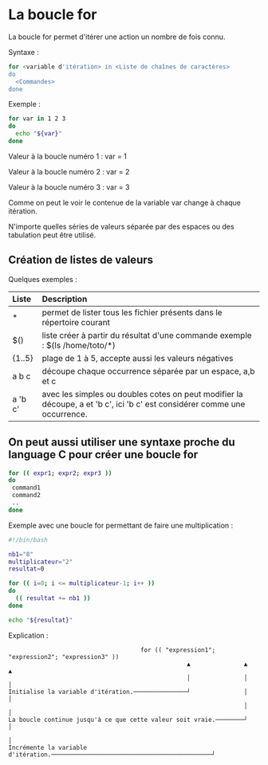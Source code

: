 # La boucle for

La boucle for permet d'itérer une action un nombre de fois connu.

Syntaxe :

```bash
for <variable d'itération> in <Liste de chaînes de caractères>
do
  <Commandes>
done
``` 

Exemple :

```bash
for var in 1 2 3
do
  echo "${var}"
done
```

Valeur à la boucle numéro 1 : var = 1

Valeur à la boucle numéro 2 : var = 2

Valeur à la boucle numéro 3 : var = 3

Comme on peut le voir le contenue de la variable var change à chaque itération.

N'importe quelles séries de valeurs séparée par des espaces ou des tabulation peut être utilisé.

## Création de listes de valeurs

Quelques exemples :

| Liste | Description |
|:---|:---|
| * | permet de lister tous les fichier présents dans le répertoire courant |
| $(<commande>) | liste créer à partir du résultat d'une commande exemple : $(ls /home/toto/*) |
| {1..5} | plage de 1 à 5, accepte aussi les valeurs négatives |
| a b c | découpe chaque occurrence séparée par un espace, a,b et c |
| a 'b c' | avec les simples ou doubles cotes on peut modifier la découpe, a et 'b c', ici 'b c' est considérer comme une occurrence. |

## On peut aussi utiliser une syntaxe proche du language C pour créer une boucle for

```bash
for (( expr1; expr2; expr3 ))
do
 command1
 command2
 ..
done
```
Exemple avec une boucle for permettant de faire une multiplication :

```bash
#!/bin/bash

nb1="8"
multiplicateur="2"
resultat=0

for (( i=0; i <= multiplicateur-1; i++ ))
do
  (( resultat += nb1 ))
done

echo "${resultat}"

```
Explication :

```
                                     for (( "expression1"; "expression2"; "expression3" ))
                                                  ▲               ▲             ▲
                                                  │               │             │
Initialise la variable d'itération.───────────────┘               │             │
                                                                  │             │
La boucle continue jusqu'à ce que cette valeur soit vraie.────────┘             │
                                                                                │
Incrémente la variable d'itération.─────────────────────────────────────────────┘
```
